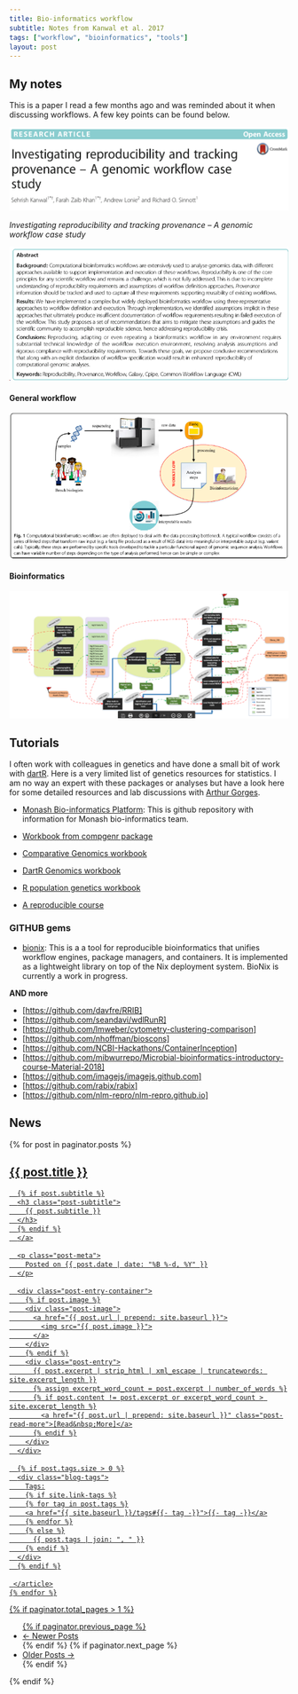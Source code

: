 ```yaml
---
title: Bio-informatics workflow
subtitle: Notes from Kanwal et al. 2017
tags: ["workflow", "bioinformatics", "tools"]
layout: post
---
```


## My notes

This is a paper I read a few months ago and was reminded about it when discussing workflows. A few key points can be found below.

<img src= "/img/workflow-pub1.png" />

*Investigating reproducibility and tracking provenance – A genomic workflow case study*

<img src= "/img/abstract1.png" />



#### General workflow

<img src= "/img/fig1-workflow.png" />

#### Bioinformatics

<img src= "/img/fig3-workflow.png" />

## Tutorials

I often work with colleagues in genetics and have done a small bit of work with [dartR]("https://cran.r-project.org/web/packages/dartR/"). Here is a very limited list of genetics resources for statistics. I am no way an expert with these packages or analyses but have a look here for some detailed resources and lab discussions with [Arthur Gorges](http://georges.biomatix.org/).

- [Monash Bio-informatics Platform](https://monashbioinformaticsplatform.github.io/): This is github repository with information for Monash bio-informatics team.

- [Workbook from compgenr package](https://al2na.github.io/compgenr/Genomics/)

- [Comparative Genomics workbook](https://isugenomics.github.io/bioinformatics-workbook/)

- [DartR Genomics workbook](https://cran.r-project.org/web/packages/dartR/vignettes/IntroTutorial_dartR.pdf)

- [R population genetics workbook](https://github.com/green-striped-gecko/PopGenReport/)

- [A reproducible course](https://nlm-repro.github.io/)

### GITHUB gems

- [bionix](https://github.com/PapenfussLab/bionix/): This is a a tool for reproducible bioinformatics that unifies workflow engines, package managers, and containers. It is implemented as a lightweight library on top of the Nix deployment system. BioNix is currently a work in progress.

**AND more**
- [https://github.com/davfre/RRIB]
- [https://github.com/seandavi/wdlRunR]
- [https://github.com/lmweber/cytometry-clustering-comparison]
- [https://github.com/nhoffman/bioscons]
- [https://github.com/NCBI-Hackathons/ContainerInception]
- [https://github.com/mibwurrepo/Microbial-bioinformatics-introductory-course-Material-2018]
- [https://github.com/imagejs/imagejs.github.com]
- [https://github.com/rabix/rabix]
- [https://github.com/nlm-repro/nlm-repro.github.io]

## News

 <div class="posts-list">
    {% for post in paginator.posts %}
    <article class="post-preview">
      <a href="{{ post.url | prepend: site.baseurl }}">
      <h2 class="post-title">{{ post.title }}</h2>
  
      {% if post.subtitle %}
      <h3 class="post-subtitle">
        {{ post.subtitle }}
      </h3>
      {% endif %}
      </a>
  
      <p class="post-meta">
        Posted on {{ post.date | date: "%B %-d, %Y" }}
      </p>
  
      <div class="post-entry-container">
        {% if post.image %}
        <div class="post-image">
          <a href="{{ post.url | prepend: site.baseurl }}">
            <img src="{{ post.image }}">
          </a>
        </div>
        {% endif %}
        <div class="post-entry">
          {{ post.excerpt | strip_html | xml_escape | truncatewords: site.excerpt_length }}
          {% assign excerpt_word_count = post.excerpt | number_of_words %}
          {% if post.content != post.excerpt or excerpt_word_count > site.excerpt_length %}
            <a href="{{ post.url | prepend: site.baseurl }}" class="post-read-more">[Read&nbsp;More]</a>
          {% endif %}
        </div>
      </div>
  
      {% if post.tags.size > 0 %}
      <div class="blog-tags">
        Tags:
        {% if site.link-tags %}
        {% for tag in post.tags %}
        <a href="{{ site.baseurl }}/tags#{{- tag -}}">{{- tag -}}</a>
        {% endfor %}
        {% else %}
          {{ post.tags | join: ", " }}
        {% endif %}
      </div>
      {% endif %}
  
     </article>
    {% endfor %}
  </div>
  
  {% if paginator.total_pages > 1 %}
  <ul class="pager main-pager">
    {% if paginator.previous_page %}
    <li class="previous">
      <a href="{{ paginator.previous_page_path | prepend: site.baseurl | replace: '//', '/' }}">&larr; Newer Posts</a>
    </li>
    {% endif %}
    {% if paginator.next_page %}
    <li class="next">
      <a href="{{ paginator.next_page_path | prepend: site.baseurl | replace: '//', '/' }}">Older Posts &rarr;</a>
    </li>
    {% endif %}
  </ul>
  {% endif %}